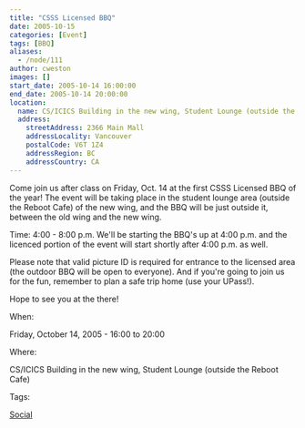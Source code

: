 ```yaml
---
title: "CSSS Licensed BBQ"
date: 2005-10-15
categories: [Event]
tags: [BBQ]
aliases:
  - /node/111
author: cweston
images: []
start_date: 2005-10-14 16:00:00
end_date: 2005-10-14 20:00:00
location:
  name: CS/ICICS Building in the new wing, Student Lounge (outside the Reboot Cafe)
  address:
    streetAddress: 2366 Main Mall
    addressLocality: Vancouver
    postalCode: V6T 1Z4
    addressRegion: BC
    addressCountry: CA
---
```


Come join us after class on Friday, Oct. 14 at the first CSSS Licensed BBQ of the year! The event will be taking place in the student lounge area (outside the Reboot Cafe) of the new wing, and the BBQ will be just outside it, between the old wing and the new wing.

Time: 4:00 - 8:00 p.m. We'll be starting the BBQ's up at 4:00 p.m. and the licenced portion of the event will start shortly after 4:00 p.m. as well.

Please note that valid picture ID is required for entrance to the licensed area (the outdoor BBQ will be open to everyone). And if you're going to join us for the fun, remember to plan a safe trip home (use your UPass!).

Hope to see you at the there!

When: 

Friday, October 14, 2005 - 16:00 to 20:00

Where: 

CS/ICICS Building in the new wing, Student Lounge (outside the Reboot Cafe)

Tags: 

[Social](/social)

